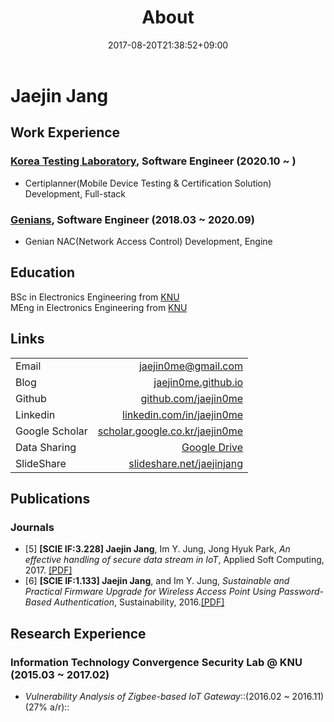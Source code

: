 ﻿---
title: "About"
date: 2017-08-20T21:38:52+09:00
lastmod: 2017-08-28T21:41:52+09:00
menu: "main"
weight: 50

# you can close something for this content if you open it in config.toml.
comment: false
mathjax: false
---
# **Jaejin Jang**

## Work Experience
### [Korea Testing Laboratory](https://www.ktl.re.kr), Software Engineer (2020.10 ~ )  
* Certiplanner(Mobile Device Testing & Certification Solution) Development, Full-stack  

### [Genians](https://www.genians.com), Software Engineer (2018.03 ~ 2020.09)  
* Genian NAC(Network Access Control) Development, Engine  

## Education
BSc in Electronics Engineering from [KNU](http://knu.ac.kr)<br>
MEng in Electronics Engineering from [KNU](http://knu.ac.kr)


## Links
|                |                         |
| :------------- | ----------------------: |
| Email          | jaejin0me@gmail.com |
| Blog           | [jaejin0me.github.io](https://jaejin0me.github.io/) |
| Github         | [github.com/jaejin0me](https://github.com/jaejin0me) |
| Linkedin       | [linkedin.com/in/jaejin0me](https://www.linkedin.com/in/jaejin0me) |
| Google Scholar | [scholar.google.co.kr/jaejin0me](https://scholar.google.co.kr/citations?hl=en&user=xRfhkyMAAAAJ) |
| Data Sharing   | [Google Drive](https://drive.google.com/drive/folders/1HijwUAF0P9XVF5niuFISoiDWFS5NHZpt?usp=sharing) |
| SlideShare     | [slideshare.net/jaejinjang](https://www.slideshare.net/jaejinjang) |

## Publications
### Journals
* [5]  **[SCIE IF:3.228] Jaejin Jang**, Im Y. Jung, Jong Hyuk Park, _An effective handling of secure data stream in IoT_, Applied Soft Computing, 2017. [[PDF]](http://www.sciencedirect.com/science/article/pii/S1568494617302739)
* [6]  **[SCIE IF:1.133] Jaejin Jang**, and Im Y. Jung, _Sustainable and Practical Firmware Upgrade for Wireless Access Point Using Password-Based Authentication_, Sustainability, 2016.[[PDF]](http://www.mdpi.com/2071-1050/8/9/876)

## Research Experience
### Information Technology Convergence Security Lab @ KNU (2015.03 ~ 2017.02)
* _Vulnerability Analysis of Zigbee-based IoT Gateway_::(2016.02 ~ 2016.11)(27% a/r)::
